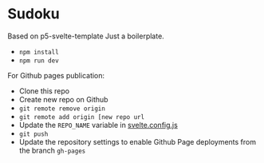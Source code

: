 # Sudoku

Based on p5-svelte-template
Just a boilerplate.

-   `npm install`
-   `npm run dev`

For Github pages publication:

-   Clone this repo
-   Create new repo on Github
-   `git remote remove origin`
-   `git remote add origin [new repo url`
-   Update the `REPO_NAME` variable in [svelte.config.js](./svelte.config.js)
-   `git push`
-   Update the repository settings to enable Github Page deployments from the branch `gh-pages`
